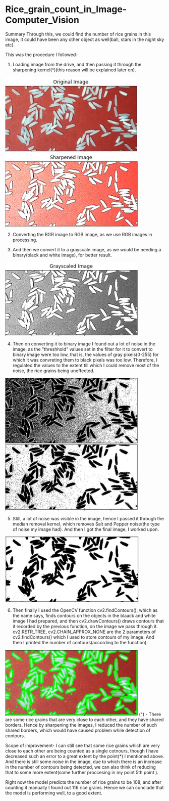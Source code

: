 # Rice_grain_count_in_Image-Computer_Vision
Summary
Through this, we could find the number of rice grains in this image, it could have been any other object as well(ball, stars in the night sky etc).

This was the procedure I followed-



1) Loading image from the drive, and then passing it through the sharpening kernel(^)(this reason will be explained later on).
<img src="IMAGES/Original.jpg">
<img src="IMAGES/Sharpened.jpg">

2) Converting the BGR image to RGB image, as we use RGB images in processing.

3) And then we convert it to a grayscale image, as we would be needing a binary(black and white image), for better result.
<img src="IMAGES/Grayscaled.jpg">

4) Then on converting it to binary image I found out a lot of noise in the image, as the "threshhold" values set in the filter for it to convert to binary image were too low, that is, the values of gray pixels(0-255) for which it was convreting them to black pixels was too low. Therefore, I regulated the values to the extent till which I could remove most of the noise, the rice grains being uneffected.
<img src="IMAGES/Binary1.jpg">
<img src="IMAGES/Binary2.jpg">

5) Still, a lot of noise was visible in the image, hence I passed it through the median removal kernel, which removes Salt and Pepper noise(the type of noise my image had). And then I got the final image, I worked upon.
<img src="IMAGES/Binary3.jpg">

6) Then finally I used the OpenCV function cv2.findContours(), which as the name says, finds contours on the objects in the blaack and white image I had prepared, and then cv2.drawContours() draws contours that it recorded by the previous function, on the image we pass through it. cv2.RETR_TREE, cv2.CHAIN_APPROX_NONE are the 2 parameters of cv2.findContours() which I used to store contours of my image. And then I printed the number of contours(according to the function).
<img src="IMAGES/Contour.jpg">
(^) - There are some rice grains that are very close to each other, and they have shared borders. Hence by sharpening the images, I reduced the number of such shared borders, which would have caused problem while detection of contours.

Scope of improvement-
I can still see that some rice grains which are very close to each other are being counted as a single cotnours, though I have decreased such an error to a great extent by the point(*) I mentioned above. And there is still some noise in the image, due to which there is an increase in the number of contours being detected, we can also think of reducing that to some more extent(some further proccesing in my point 5th point ).

Right now the model predicts the number of rice grains to be 108, and after counting it manually I found out 116 rice grains. Hence we can conclude that the model is performing well, to a good extent.
